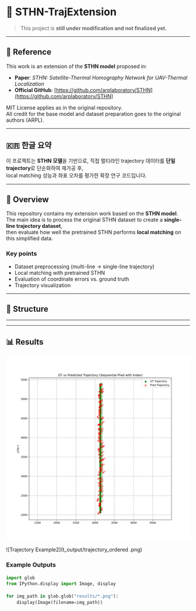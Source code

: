 # 🚧 STHN-TrajExtension
> This project is **still under modification and not finalized yet.**

---

## 📖 Reference
This work is an extension of the **STHN model** proposed in:  
- **Paper**: *STHN: Satellite-Thermal Homography Network for UAV-Thermal Localization*  
- **Official GitHub**: [https://github.com/arplaboratory/STHN](https://github.com/arplaboratory/STHN)  

MIT License applies as in the original repository.  
All credit for the base model and dataset preparation goes to the original authors (ARPL).  

---

## 🇰🇷 한글 요약
이 프로젝트는 **STHN 모델**을 기반으로, 직접 멀티라인 trajectory 데이터를 **단일 trajectory**로 단순화하여 재가공 후,  
local matching 성능과 좌표 오차를 평가한 확장 연구 코드입니다.  

---

## 📌 Overview
This repository contains my extension work based on the **STHN model**.  
The main idea is to process the original STHN dataset to create a **single-line trajectory dataset**,  
then evaluate how well the pretrained STHN performs **local matching** on this simplified data.  

### Key points
- Dataset preprocessing (multi-line → single-line trajectory)  
- Local matching with pretrained STHN  
- Evaluation of coordinate errors vs. ground truth  
- Trajectory visualization  

---

## 📂 Structure


---


---

## 📊 Results
![Trajectory Example](t_output/trajectory_ordered_numbered.png)


![Trajectory Example2](t_output/trajectory_ordered
.png)

### Example Outputs
```python
import glob
from IPython.display import Image, display

for img_path in glob.glob("results/*.png"):
    display(Image(filename=img_path))
